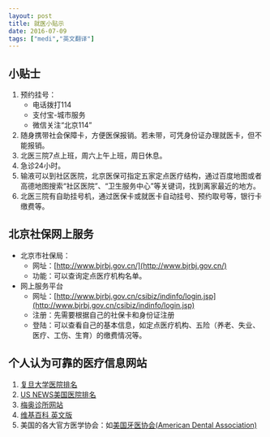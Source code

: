 ```yaml
---
layout: post
title: 就医小贴示
date: 2016-07-09
tags: ["medi","英文翻译"]
---
```


## 小贴士
1. 预约挂号：
	- 电话拨打114
	- 支付宝-城市服务
	- 微信关注“北京114”
2. 随身携带社会保障卡，方便医保报销。若未带，可凭身份证办理就医卡，但不能报销。
3. 北医三院7点上班，周六上午上班，周日休息。
4. 急诊24小时。
5. 输液可以到社区医院，北京医保可指定五家定点医疗结构，通过百度地图或者高德地图搜索“社区医院”、“卫生服务中心”等关键词，找到离家最近的地方。
6. 北医三院有自助挂号机，通过医保卡或就医卡自动挂号、预约取号等，银行卡缴费等。

## 北京社保网上服务

- 北京市社保局：
	- 网址：[http://www.bjrbj.gov.cn/](http://www.bjrbj.gov.cn/)
	- 功能：可以查询定点医疗机构名单。
- 网上服务平台
	- 网址：[http://www.bjrbj.gov.cn/csibiz/indinfo/login.jsp](http://www.bjrbj.gov.cn/csibiz/indinfo/login.jsp)
	- 注册：先需要根据自己的社保卡和身份证注册
	- 登陆：可以查看自己的基本信息，如定点医疗机构、五险（养老、失业、医疗、工伤、生育）的缴费情况等。


## 个人认为可靠的医疗信息网站

1. [复旦大学医院排名](http://www.fudanmed.com/institute/news222.aspx)
2. [US NEWS美国医院排名](http://health.usnews.com/best-hospitals/rankings)
3. [梅奥诊所网站](http://www.mayoclinic.org/healthy-lifestyle)
4. [维基百科 英文版](https://en.wikipedia.org/wiki/Main_Page)
5. 美国的各大官方医学协会：如[美国牙医协会(American Dental Association)](http://www.ada.org/en/)
